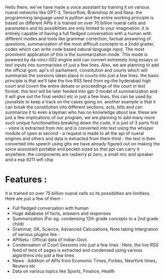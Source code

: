 Hello there,
we've have made a voice assistant by training it on various nueral networks like GPT-3, Tensorflow, Brainshop AI and Rasa.
the programming language used is python and the entire working principle is based on different APIs
it is trained on over 70 billion nueral cells and parameters and its possiblities are only limited to your imagination.
it is entirely capable of having a full fledged conversation with a human with different modes and tools like grammar correction, factual answering of questions, summarization of the most difficult concepts to a 2ndd grader, codex which can write code based natural language input.
The most prominent application of this is the summarization mode.
This mode is powered by da-vinci-002 engine and can convert extremely long essays or text inputs into summarisies of just a few lines.
Also, we are planning to add the official govt. api's of parliament, constitution and courts which will summarise the sessions taken place in courts into just a few lines. the basic principle is that we'll take the live RSS feed from eg-the hyderabad high court and covert the entire debate or proceedings of the court in text format. this text will be later feeded into gpt-3 model of summarization and it will give out the final verdict etc 
in just a few lines. this can be used by jounalists to keep a track on the cases going on. another example is that it can break the constitution into different sections, acts, bills and can summarize it to even a layman who has no knowledge about law.
these are just a few impilcations of our program, we are planning to add many more such unique functionalities
breaking down the code, it is just of 3 parts
first - voice is extracted from mic and is converted into text using the whisper module of open ai 
second - a request is made to all the api of nueral engines and others and data is extracted from them
third - the text is then converted into speech using gtts 
we have already figured out on making the voice asssistant portable and pocket-sized so that ppl can carry it anywhere.
the components are rasberry pi zero, a small mic and speaker and a esp 8211 wifi chip

# Features :
It is trained on over 75 billion nueral cells so its possiblities are limitless. Here are just a few of them -
- Full fledged conversation with human 
- Huge database of facts, answers and responses
- Summarization (For eg. condensing 12th grade concepts to a 2nd grade child)
- Grammar, GK, Science, Advanced Calculations, Note taking
Intergration of various plugins like - 
- APISetu : Official data of Indian Govt.
- Condensation of Court Sessions into just a few lines : Here, the live RSS feed of tens of pages is extracted and condensed using various algorithms into just a few lines
- News : Addition of APIs from Economic Times, Forbes, NewYork times, Reuters etc 
- Data on various topics like Sports, Finance, Health
